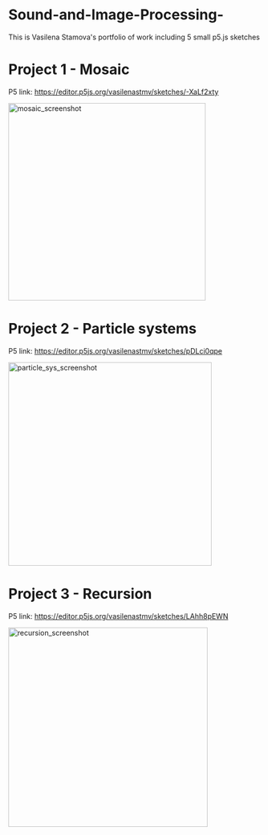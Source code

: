 # Sound-and-Image-Processing-
This is Vasilena Stamova's portfolio of work including 5 small p5.js sketches 

# Project 1 - Mosaic
P5 link: https://editor.p5js.org/vasilenastmv/sketches/-XaLf2xty

<img width="393" alt="mosaic_screenshot" src="https://user-images.githubusercontent.com/62107988/84306704-83878f00-ab64-11ea-8200-06a9ca79838d.png">


# Project 2 - Particle systems
P5 link: https://editor.p5js.org/vasilenastmv/sketches/pDLci0qpe 


<img width="405" alt="particle_sys_screenshot" src="https://user-images.githubusercontent.com/62107988/84306566-520ec380-ab64-11ea-965d-3e0feb5cd2e6.png">


# Project 3 - Recursion
P5 link: https://editor.p5js.org/vasilenastmv/sketches/LAhh8pEWN

<img width="397" alt="recursion_screenshot" src="https://user-images.githubusercontent.com/62107988/84315543-7f626e00-ab72-11ea-8d72-81009af1f537.png">
